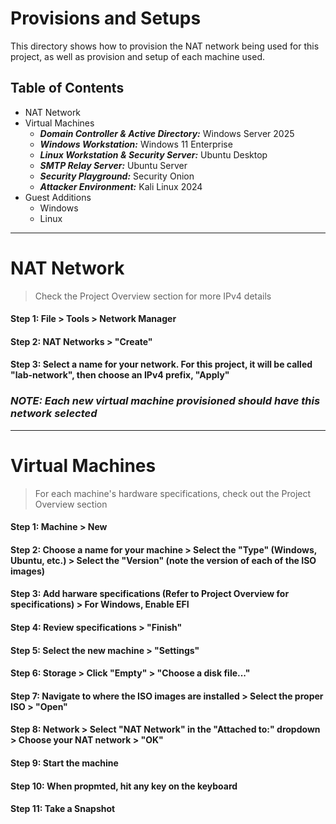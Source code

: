 # Provisions and Setups

This directory shows how to provision the NAT network being used for this project, as well as provision and setup of each machine used.

## Table of Contents

* NAT Network
* Virtual Machines
  - ***Domain Controller & Active Directory:*** Windows Server 2025
  - ***Windows Workstation:*** Windows 11 Enterprise
  - ***Linux Workstation & Security Server:*** Ubuntu Desktop
  - ***SMTP Relay Server:*** Ubuntu Server
  - ***Security Playground:*** Security Onion
  - ***Attacker Environment:*** Kali Linux 2024
* Guest Additions
  - Windows
  - Linux

***

# NAT Network
> Check the Project Overview section for more IPv4 details

#### Step 1: File > Tools > Network Manager

[PLACE PHOTO PATH HERE]: #

#### Step 2: NAT Networks > "Create"

[PLACE PHOTO PATH HERE]: #

#### Step 3: Select a name for your network. For this project, it will be called "lab-network", then choose an IPv4 prefix, "Apply"

[PLACE PHOTO PATH HERE]: #

### ***NOTE: Each new virtual machine provisioned should have this network selected***

***

# Virtual Machines
> For each machine's hardware specifications, check out the Project Overview section

#### Step 1: Machine > New

[PLACE PHOTO PATH HERE]: #

#### Step 2: Choose a name for your machine > Select the "Type" (Windows, Ubuntu, etc.) > Select the "Version" (note the version of each of the ISO images)

[PLACE PHOTO PATH HERE]: #

#### Step 3: Add harware specifications (Refer to Project Overview for specifications) > For Windows, Enable EFI

[PLACE PHOTO PATH HERE]: #

#### Step 4: Review specifications > "Finish"

[PLACE PHOTO PATH HERE]: #

#### Step 5: Select the new machine > "Settings"

[PLACE PHOTO PATH HERE]: #

#### Step 6: Storage > Click "Empty" > "Choose a disk file..."

[PLACE PHOTO PATH HERE]: #

#### Step 7: Navigate to where the ISO images are installed > Select the proper ISO > "Open"

[PLACE PHOTO PATH HERE]: #

#### Step 8: Network > Select "NAT Network" in the "Attached to:" dropdown > Choose your NAT network > "OK"

[PLACE PHOTO PATH HERE]: #

#### Step 9: Start the machine

[PLACE PHOTO PATH HERE]: #

#### Step 10: When propmted, hit any key on the keyboard

[PLACE PHOTO PATH HERE]: #

#### Step 11: Take a Snapshot

[PLACE PHOTO PATH HERE]: #
